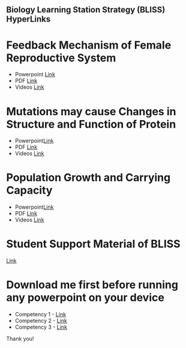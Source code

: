 ## Biology Learning Station Strategy (BLISS) HyperLinks

# Feedback Mechanism of Female Reproductive System 
- Powerpoint [Link](https://github.com/ProjectPurposesOnly/ProjectHyperLink/raw/main/Competency%201.pptx)
- PDF [Link](https://github.com/ProjectPurposesOnly/ProjectHyperLink/blob/main/Competency-1.pdf)
- Videos [Link](https://drive.google.com/file/d/1SUidl0U71JZkIOtug4_oXt-KLzCgge4W/view?usp=sharing)

# Mutations may cause Changes in Structure and Function of Protein
- Powerpoint[Link](https://github.com/ProjectPurposesOnly/ProjectHyperLink/raw/main/Competency%202.pptx)
- PDF [Link](https://github.com/ProjectPurposesOnly/ProjectHyperLink/blob/main/Competency-2.pdf)
- Videos [Link](https://drive.google.com/file/d/1zQ7LNK8sgnd-cn6Kf0RCO9HRDj8FUYmn/view?usp=sharing)

# Population Growth and Carrying Capacity
- Powerpoint[Link](https://drive.google.com/drive/folders/1rY3Z89-lkT7tKU7o5ZHAO7bK9rupk0d-?usp=sharing)
- PDF [Link](https://github.com/ProjectPurposesOnly/ProjectHyperLink/blob/main/Competency-3.pdf)
- Videos [Link](https://drive.google.com/file/d/1Yzbt0fdm4REmp97rWI9ybYr1wbI4c7wQ/view?usp=sharing)

# Student Support Material of BLISS
[Link](https://github.com/ProjectPurposesOnly/ProjectHyperLink/blob/main/BLISS.pdf)


# Download me first before running any powerpoint on your device 
- Competency 1 - [Link](https://drive.google.com/drive/folders/13jWPUewKPpepZT5DsljLqbseMHOuiSvS?usp=sharing)
- Competency 2 - [Link](https://drive.google.com/drive/folders/11S5fndxB2kevRMdCRjTyHr771eElG15K?usp=sharing)
- Competency 3 - [Link](https://drive.google.com/drive/folders/1pfoi8p3iIlUjVJmLY8Qk4XsxM6Qn9dkZ?usp=sharing)

Thank you! 
